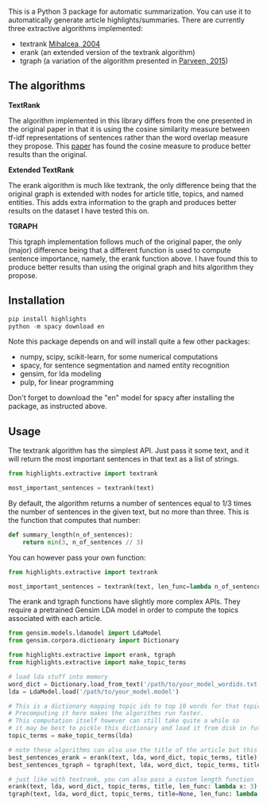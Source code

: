 This is a Python 3 package for automatic summarization. You can use it to automatically generate article highlights/summaries. There are currently three extractive algorithms implemented:

- textrank [Mihalcea, 2004](https://web.eecs.umich.edu/~mihalcea/papers/mihalcea.emnlp04.pdf)
- erank (an extended version of the textrank algorithm)
- tgraph (a variation of the algorithm presented in [Parveen, 2015](https://www.ijcai.org/Proceedings/15/Papers/187.pdf))

## The algorithms

**TextRank**

The algorithm implemented in this library differs from the one presented in the original paper in that it is using the cosine similarity measure between tf-idf representations of sentences rather than the word overlap measure they propose. This [paper](https://arxiv.org/pdf/1602.03606.pdf) has found the cosine measure to produce better results than the original.

**Extended TextRank**

The erank algorithm is much like textrank, the only difference being that the original graph is extended with nodes for article title, topics, and named entities. This adds extra information to the graph and produces better results on the dataset I have tested this on.

**TGRAPH**

This tgraph implementation follows much of the original paper, the only (major) difference being that a different function is used to compute sentence importance, namely, the erank function above. I have found this to produce better results than using the original graph and hits algorithm they propose.

## Installation

```Python
pip install highlights
python -m spacy download en
```

Note this package depends on and will install quite a few other packages:

- numpy, scipy, scikit-learn, for some numerical computations
- spacy, for sentence segmentation and named entity recognition
- gensim, for lda modeling
- pulp, for linear programming

Don't forget to download the "en" model for spacy after installing the package, as instructed above.

## Usage

The textrank algorithm has the simplest API. Just pass it some text, and it will return the most important sentences in that text as a list of strings.

```Python
from highlights.extractive import textrank

most_important_sentences = textrank(text)
```

By default, the algorithm returns a number of sentences equal to 1/3 times the number of sentences in the given text, but no more than three. This is the function that computes that number:

```Python
def summary_length(n_of_sentences):
    return min(3, n_of_sentences // 3)
```

You can however pass your own function:

```Python
from highlights.extractive import textrank

most_important_sentences = textrank(text, len_func=lambda n_of_sentences: 3)
```

The erank and tgraph functions have slightly more complex APIs. They require a pretrained Gensim LDA model in order to compute the topics associated with each article.

```Python
from gensim.models.ldamodel import LdaModel
from gensim.corpora.dictionary import Dictionary

from highlights.extractive import erank, tgraph
from highlights.extractive import make_topic_terms

# load lda stuff into memory
word_dict = Dictionary.load_from_text('/path/to/your_model_wordids.txt')
lda = LdaModel.load('/path/to/your_model.model')

# This is a dictionary mapping topic ids to top 10 words for that topic.
# Precomputing it here makes the algorithms run faster.
# This computation itself however can still take quite a while so
# it may be best to pickle this dictionary and load it from disk in future runs
topic_terms = make_topic_terms(lda)

# note these algorithms can also use the title of the article but this is optional
best_sentences_erank = erank(text, lda, word_dict, topic_terms, title)
best_sentences_tgraph = tgraph(text, lda, word_dict, topic_terms, title=None)

# just like with textrank, you can also pass a custom length function
erank(text, lda, word_dict, topic_terms, title, len_func: lambda x: 3)
tgraph(text, lda, word_dict, topic_terms, title=None, len_func: lambda x: 3)
```

